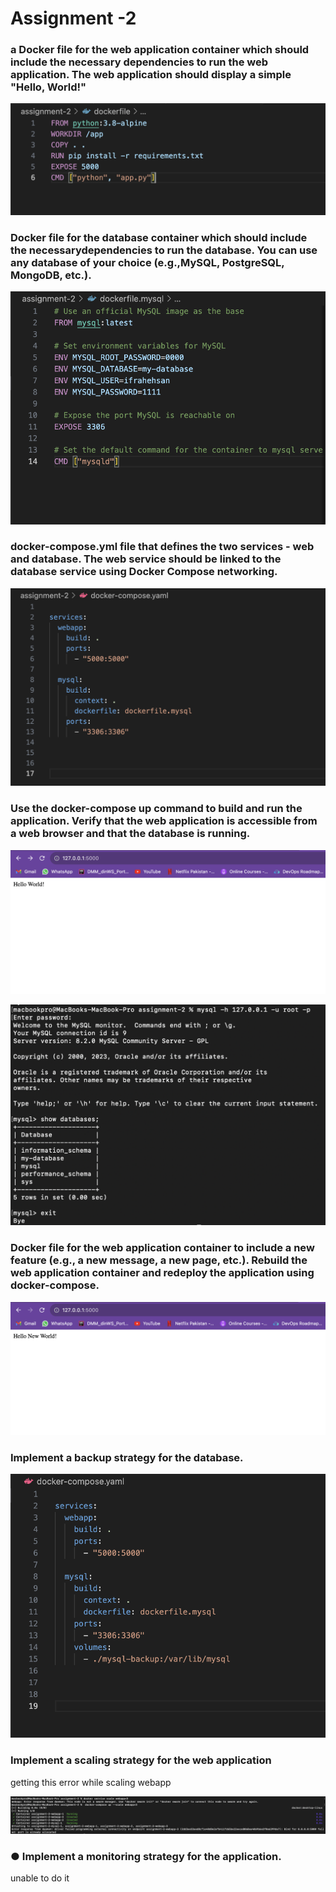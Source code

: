 # Assignment -2

### a Docker file for the web application container which should include the necessary dependencies to run the web application. The web application should display a simple "Hello, World!"

![Alt text](image.png)

### Docker file for the database container which should include the necessarydependencies to run the database. You can use any database of your choice (e.g.,MySQL, PostgreSQL, MongoDB, etc.).

![Alt text](image-1.png)

### docker-compose.yml file that defines the two services - web and database. The web service should be linked to the database service using Docker Compose networking.
![Alt text](image-4.png)

### Use the docker-compose up command to build and run the application. Verify that the web application is accessible from a web browser and that the database is running.

![Alt text](image-2.png)

![Alt text](image-3.png)

###  Docker file for the web application container to include a new feature (e.g., a new message, a new page, etc.). Rebuild the web application container and redeploy the application using docker-compose.

![Alt text](image-5.png)

### Implement a backup strategy for the database. 

![Alt text](image-7.png)

### Implement a scaling strategy for the web application

getting this error while scaling webapp

![Alt text](image-8.png)

### ● Implement a monitoring strategy for the application.

unable to do it 